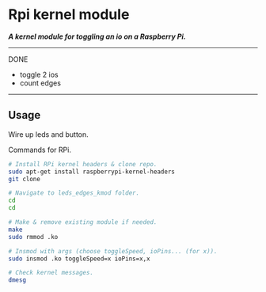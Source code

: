 # Rpi kernel module

***A kernel module for toggling an io on a Raspberry Pi.***

---

DONE

- toggle 2 ios
- count edges

---

## Usage

Wire up leds and button.

Commands for RPi.

```bash
# Install RPi kernel headers & clone repo.
sudo apt-get install raspberrypi-kernel-headers
git clone 

# Navigate to leds_edges_kmod folder.
cd
cd 

# Make & remove existing module if needed.
make
sudo rmmod .ko

# Insmod with args (choose toggleSpeed, ioPins... (for x)).
sudo insmod .ko toggleSpeed=x ioPins=x,x 

# Check kernel messages.
dmesg
```
